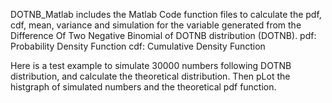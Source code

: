 DOTNB_Matlab includes the Matlab Code function files to calculate the pdf, cdf, mean, variance and simulation for the variable generated from 
the Difference Of Two Negative Binomial of DOTNB distribution (DOTNB).
pdf: Probability Density Function
cdf: Cumulative Density Function

Here is a test example to simulate 30000 numbers following DOTNB distribution, and calculate the theoretical distribution. Then pLot the histgraph of simulated numbers and the theoretical pdf function.

